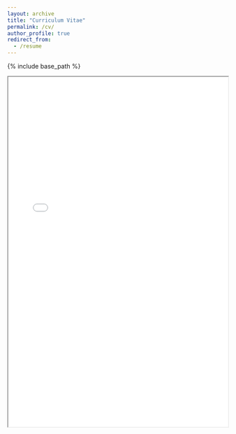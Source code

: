 ```yaml
---
layout: archive
title: "Curriculum Vitae"
permalink: /cv/
author_profile: true
redirect_from:
  - /resume
---
```


{% include base_path %}

<iframe width="100%" height="800" src="../files/Nathan Louie CV.pdf">


<iframe width="100%" height="800" src="../files/Nathan Louie resume.pdf">
